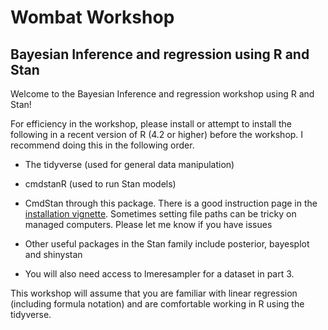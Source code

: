 # Wombat Workshop

## **Bayesian Inference and regression using R and Stan**

Welcome to the Bayesian Inference and regression workshop using R and Stan!

For efficiency in the workshop, please install or attempt to install the following in a recent version of R (4.2 or higher) before the workshop. I recommend doing this in the following order.

-   The tidyverse (used for general data manipulation)

-   cmdstanR (used to run Stan models)

-   CmdStan through this package. There is a good instruction page in the [installation vignette](https://mc-stan.org/cmdstanr/articles/cmdstanr.html). Sometimes setting file paths can be tricky on managed computers. Please let me know if you have issues

-   Other useful packages in the Stan family include posterior, bayesplot and shinystan

- You will also need access to lmeresampler for a dataset in part 3.

This workshop will assume that you are familiar with linear regression (including formula notation) and are comfortable working in R using the tidyverse.
